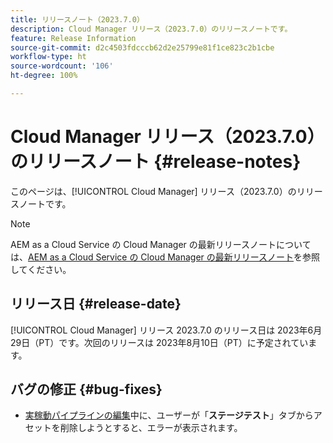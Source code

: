 ```yaml
---
title: リリースノート（2023.7.0）
description: Cloud Manager リリース（2023.7.0）のリリースノートです。
feature: Release Information
source-git-commit: d2c4503fdcccb62d2e25799e81f1ce823c2b1cbe
workflow-type: ht
source-wordcount: '106'
ht-degree: 100%

---
```



# Cloud Manager リリース（2023.7.0）のリリースノート {#release-notes}

このページは、[!UICONTROL Cloud Manager] リリース（2023.7.0）のリリースノートです。

>[!NOTE]
>
>AEM as a Cloud Service の Cloud Manager の最新リリースノートについては、[AEM as a Cloud Service の Cloud Manager の最新リリースノート](https://experienceleague.adobe.com/docs/experience-manager-cloud-service/content/implementing/using-cloud-manager/release-notes-cloud-manager/release-notes-cm-current.html?lang=ja)を参照してください。

## リリース日 {#release-date}

[!UICONTROL Cloud Manager] リリース 2023.7.0 のリリース日は 2023年6月29日（PT）です。次回のリリースは 2023年8月10日（PT）に予定されています。

## バグの修正 {#bug-fixes}

* [実稼動パイプラインの編集](/help/using/managing-pipelines.md#editing-pipelines)中に、ユーザーが「**ステージテスト**」タブからアセットを削除しようとすると、エラーが表示されます。
